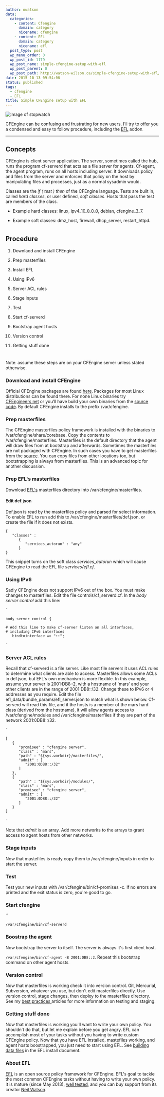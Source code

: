 ```yaml
---
author: nwatson
data:
  categories:
    - content: Cfengine
      domain: category
      nicename: cfengine
    - content: EFL
      domain: category
      nicename: efl
  post_type: post
  wp_menu_order: 0
  wp_post_id: 1179
  wp_post_name: simple-cfengine-setup-with-efl
  wp_post_parent: 0
  wp_post_path: http://watson-wilson.ca/simple-cfengine-setup-with-efl/
date: 2015-10-13 09:54:06
status: published
tags:
  - cfengine
  - EFL
title: Simple CFEngine setup with EFL
---
```

![image of stopwatch](/static/images/stopwatch_13154_sm.gif)

CFEngine can be confusing and frustrating for new users. I'll try to
offer you a condensed and easy to follow procedure, including the [EFL](https://github.com/neilhwatson/evolve_cfengine_freelib)
addon.

---

## Concepts ##

CFEngine is client server application. The server, sometimes called the
hub, runs the program cf-serverd that acts as a file server for agents.
Cf-agent, the agent program, runs on all hosts including server. It
downloads policy and files from the server and enforces that policy on
the host by manipulating files and processes, just as a normal sysadmin
would.

Classes are the *if ( test ) then* of the CFEngine language. Tests are
built in, called *hard classes*, or user defined, *soft classes*. Hosts
that pass the test are members of the class.

  * Example hard classes: linux, ipv4_10_0_0_0, debian, cfengine_3_7.

  * Example soft classes: dmz_host, firewall, dhcp_server,
    restart_httpd.

#  #

## Procedure ##

  1. Downlaod and install CFEngine

  2. Prep masterfiles

  3. Install EFL

  4. Using IPv6

  5. Server ACL rules

  6. Stage inputs

  7. Test

  8. Start cf-serverd

  9. Bootstrap agent hosts

  10. Version control

  11. Getting stuff done

#  #

Note: assume these steps are on your CFEngine server unless stated
otherwise.

### Download and install CFEngine ###

Official CFEngine packages are found [here](https://cfengine.com/product/community/).
Packages for most Linux distributions can be found there. For none
Linux binaries try [CFEngineers.net](http://www.cfengineers.net/downloads/cfengine-community-packages/)
or you'll have build your own binaries from the [source code](https://github.com/cfengine/core).
By default CFEngine installs to the prefix /var/cfengine.

### Prep masterfiles ###

The CFEngine masterfiles policy framework is installed with the
binaries to /var/cfengine/share/corebase. Copy the contents to
/var/cfengine/masterfiles. Masterfiles is the default directory that
the agent will draw files from at bootstrap and afterwards. Sometimes
the masterfiles are not packaged with CFEngine. In such cases you have
to get masterfiles from the [source](https://github.com/cfengine/masterfiles).
You can copy files from other locations too, but bootstrapping is
always from masterfiles. This is an advanced topic for another
discussion.

### Prep EFL's masterfiles ###

Download [EFL's](https://github.com/neilhwatson/evolve_cfengine_freelib)
masterfiles directory into /var/cfengine/masterfiles.

#### Edit def.json ####

Def.json is read by the masterfiles policy and parsed for select
information. To enable EFL to run add this to
/var/cfengine/masterfiles/def.json, or create the file if it does not
exists.

    {
       "classes" :
          {
             "services_autorun" : "any"
          }
    }

This snippet turns on the soft class *services_autorun* which will
cause CFEngine to read the EFL file *services/efl.cf*.

### Using IPv6 ###

Sadly CFEngine does not support IPv6 out of the box. You must make
changes to masterfiles. Edit the file controls/cf_serverd.cf. In the *body
server control* add this line:

`

    body server control {
    
    # Add this line to make cf-server listen on all interfaces, 
    # including IPv6 interfaces
       bindtointerface => "::";

`

### Server ACL rules ###

Recall that cf-serverd is a file server. Like most file servers it uses
ACL rules to determine what clients are able to access. Masterfiles
allows some ACLs in def.json, but EFL's own mechanism is more flexible.
In this example, assume your server is 2001:DB8::2, with a hostname of
'mars' and your other clients are in the range of 2001:DB8::/32. Change
these to IPv6 or 4 addresses as you require. Edit the file
efl_data/bundle_params/efl_server.json to match what is shown below.
Cf-serverd will read this file, and if the hosts is a member of the
mars hard class (derived from the hostname), it will allow agents
access to /var/cfengine/modules and /var/cfengine/masterfiles if they
are part of the network 2001:0DB8::/32.

`

    [
       {
          "promisee" : "cfengine server",
          "class" : "mars",
          "path" : "${sys.workdir}/masterfiles/",
          "admit" : [
             "2001:0DB8::/32"
          ]
       },
       {
          "path" : "${sys.workdir}/modules/",
          "class" : "mars",
          "promisee" : "cfengine server",
          "admit" : [
             "2001:0DB8::/32"
          ]
       }
    ]

`

Note that *admit* is an array. Add more networks to the arrays to grant
access to agent hosts from other networks.

### Stage inputs ###

Now that mastefiles is ready copy them to /var/cfengine/inputs in order
to start the server.

### Test ###

Test your new inputs with /var/cfengine/bin/cf-promises -c. If no
errors are printed and the exit status is zero, you're good to go.

### Start cfengine ###

``

    /var/cfengine/bin/cf-serverd

### Boostrap the agent ###

Now bootstrap the server to itself. The server is always it's first
client host.

`/var/cfengine/bin/cf-agent -B 2001:DB8::2`. Repeat this bootstrap
command on other agent hosts.

### Version control ###

Now that masterfiles is working check it into version control. Git,
Mercurial, Subversion, whatever you use, but don't edit masterfiles
directly. Use version control, stage changes, then deploy to the
masterfiles directory. See my [best practices
](http://watson-wilson.ca/cfengine-best-practices-testing/)articles for
more information on testing and staging.

### Getting stuff done ###

Now that masterfiles is working you'll want to write your own policy.
You shouldn't do that, but let me explain before you get angry. EFL can
accomplish most of your tasks without you having to write custom
CFEngine policy. Now that you have EFL installed, mastefiles working,
and agent hosts boostrapped, you just need to start using EFL. See [building
data files](https://github.com/neilhwatson/evolve_cfengine_freelib/blob/master/INSTALL.md#building-data-files)
in the EFL install document.

### About EFL ###

[EFL](https://github.com/neilhwatson/evolve_cfengine_freelib) is an
open source policy framework for CFEngine. EFL's goal to tackle the
most common CFEngine tasks without having to write your own policy. It
is mature (since May 2013), [well tested](http://watson-wilson.ca/efl-is-tested-for-your-confidence/),
and you can buy support from its creator [Neil Watson](http://watson-wilson.ca/).
